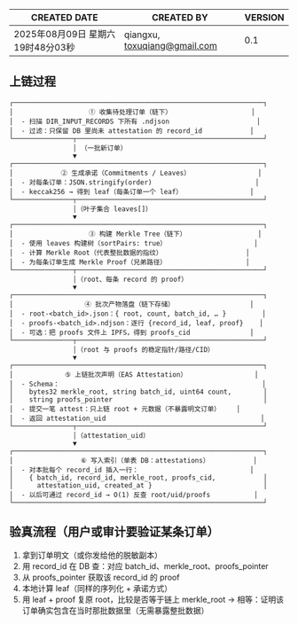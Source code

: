 | CREATED DATE                 | CREATED BY                    | VERSION |
| ---------------------------- | ----------------------------- | ------- |
| 2025年08月09日 星期六 19时48分03秒     | qiangxu, toxuqiang@gmail.com  | 0.1     |

## 上链过程

```
┌───────────────────────────────────────────────────────────────┐
│                   ① 收集待处理订单（链下）                    │
│  - 扫描 DIR_INPUT_RECORDS 下所有 .ndjson                      │
│  - 过滤：只保留 DB 里尚未 attestation 的 record_id            │
└───────────────┬───────────────────────────────────────────────┘
                │ （一批新订单）
                ▼
┌───────────────────────────────────────────────────────────────┐
│            ② 生成承诺（Commitments / Leaves）                 │
│  - 对每条订单：JSON.stringify(order)                          │
│  - keccak256 → 得到 leaf（每条订单一个 leaf）                 │
└───────────────┬───────────────────────────────────────────────┘
                │（叶子集合 leaves[]）
                ▼
┌───────────────────────────────────────────────────────────────┐
│                   ③ 构建 Merkle Tree（链下）                  │
│  - 使用 leaves 构建树（sortPairs: true）                      │
│  - 计算 Merkle Root（代表整批数据的指纹）                     │
│  - 为每条订单生成 Merkle Proof（兄弟路径）                    │
└───────────────┬───────────────────────────────────────────────┘
                │（root、每条 record 的 proof）
                ▼
┌───────────────────────────────────────────────────────────────┐
│                  ④ 批次产物落盘（链下存储）                   │
│  - root-<batch_id>.json：{ root, count, batch_id, … }         │
│  - proofs-<batch_id>.ndjson：逐行 {record_id, leaf, proof}    │
│  - 可选：把 proofs 文件上 IPFS，得到 proofs_cid               │
└───────────────┬───────────────────────────────────────────────┘
                │（root 与 proofs 的稳定指针/路径/CID）
                ▼
┌───────────────────────────────────────────────────────────────┐
│             ⑤ 上链批次声明（EAS Attestation）                 │
│  - Schema：                                                   │
│    bytes32 merkle_root, string batch_id, uint64 count,        │
│    string proofs_pointer                                      │
│  - 提交一笔 attest：只上链 root + 元数据（不暴露明文订单）    │
│  - 返回 attestation_uid                                       │
└───────────────┬───────────────────────────────────────────────┘
                │（attestation_uid）
                ▼
┌───────────────────────────────────────────────────────────────┐
│                 ⑥ 写入索引（单表 DB：attestations）           │
│  - 对本批每个 record_id 插入一行：                            │
│    { batch_id, record_id, merkle_root, proofs_cid,            │
│      attestation_uid, created_at }                            │
│  - 以后可通过 record_id → O(1) 反查 root/uid/proofs           │
└───────────────────────────────────────────────────────────────┘

```

## 验真流程（用户或审计要验证某条订单）

1) 拿到订单明文（或你发给他的脱敏副本）
2) 用 record_id 在 DB 查：对应 batch_id、merkle_root、proofs_pointer
3) 从 proofs_pointer 获取该 record_id 的 proof
4) 本地计算 leaf（同样的序列化 + 承诺方式）
5) 用 leaf + proof 复原 root，比较是否等于链上 merkle_root → 相等：证明该订单确实包含在当时那批数据里（无需暴露整批数据）

